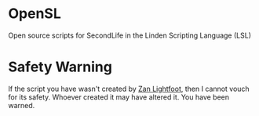 OpenSL
======

Open source scripts for SecondLife in the Linden Scripting Language (LSL)

Safety Warning
==============

If the script you have wasn't created by [Zan Lightfoot](secondlife:///app/agent/d393638e-be6e-4f81-a44d-072e344828c4/about), then I cannot vouch for its safety. Whoever created it may have altered it. You have been warned.
